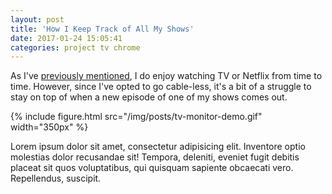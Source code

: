 ```yaml
---
layout: post
title: 'How I Keep Track of All My Shows'
date: 2017-01-24 15:05:41
categories: project tv chrome
---
```


As I've [previously mentioned](/2016/05/08/netflix-history.html), I do enjoy watching TV or Netflix from time to time. However, since I've opted to go cable-less, it's a bit of a struggle to stay on top of when a new episode of one of my shows comes out.

{% include figure.html src="/img/posts/tv-monitor-demo.gif" width="350px" %}

Lorem ipsum dolor sit amet, consectetur adipisicing elit. Inventore optio molestias dolor recusandae sit! Tempora, deleniti, eveniet fugit debitis placeat sit quos voluptatibus, qui quisquam sapiente obcaecati vero. Repellendus, suscipit.




